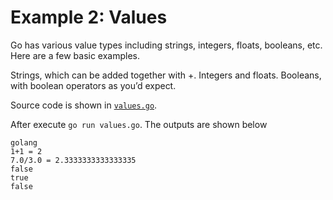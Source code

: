# Example 2: Values

Go has various value types including strings, integers, floats, booleans, etc. Here are a few basic examples. 

Strings, which can be added together with +. Integers and floats. Booleans, with boolean operators as you’d expect.

Source code is shown in [`values.go`](https://github.com/luangtatipsy/go-by-example/blob/main/02-values/values.go).

After execute `go run values.go`. The outputs are shown below
```
golang
1+1 = 2
7.0/3.0 = 2.3333333333333335
false
true
false
```
